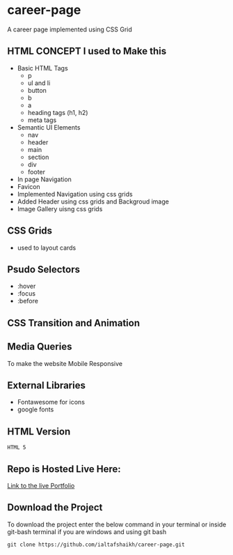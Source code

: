 # career-page
A career page implemented using CSS Grid

## HTML CONCEPT I used to Make this

- Basic HTML Tags
  - p
  - ul and li
  - button
  - b
  - a
  - heading tags (h1, h2)
  - meta tags
- Semantic UI Elements
  - nav
  - header
  - main
  - section
  - div
  - footer
- In page Navigation
- Favicon
- Implemented Navigation using css grids
- Added Header using css grids and Backgroud image
- Image Gallery uisng css grids

## CSS Grids
- used to layout cards

## Psudo Selectors
- :hover
- :focus
- :before

## CSS Transition and Animation

## Media Queries
To make the website Mobile Responsive

## External Libraries
- Fontawesome for icons
- google fonts
  
## HTML Version
`HTML 5`

## Repo is Hosted Live Here:
[Link to the live Portfolio](https://ialtafshaikh.github.io/career-page/)

## Download the Project
To download the project enter the below command in your terminal or inside git-bash terminal if you are windows and using git bash  

```
git clone https://github.com/ialtafshaikh/career-page.git

```
